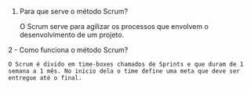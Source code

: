 1) Para que serve o método Scrum?
	
	O Scrum serve para agilizar os processos que envolvem o desenvolvimento de um projeto.

2  - Como funciona o método Scrum? 
	
	O Scrum é divido em time-boxes chamados de Sprints e que duram de 1 semana a 1 mês. No início dela o time define uma meta que deve ser entregue até o final.